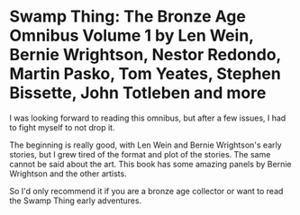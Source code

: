 # Swamp Thing: The Bronze Age Omnibus Volume 1 by Len Wein, Bernie Wrightson, Nestor Redondo, Martin Pasko, Tom Yeates, Stephen Bissette, John Totleben and more

I was looking forward to reading this omnibus, but after a few issues, I had to fight myself to not drop it.

The beginning is really good, with Len Wein and Bernie Wrightson's early stories, but I grew tired of the format and plot of the stories. The same cannot be said about the art. This book has some amazing panels by Bernie Wrightson and the other artists.

So I'd only recommend it if you are a bronze age collector or want to read the Swamp Thing early adventures.
